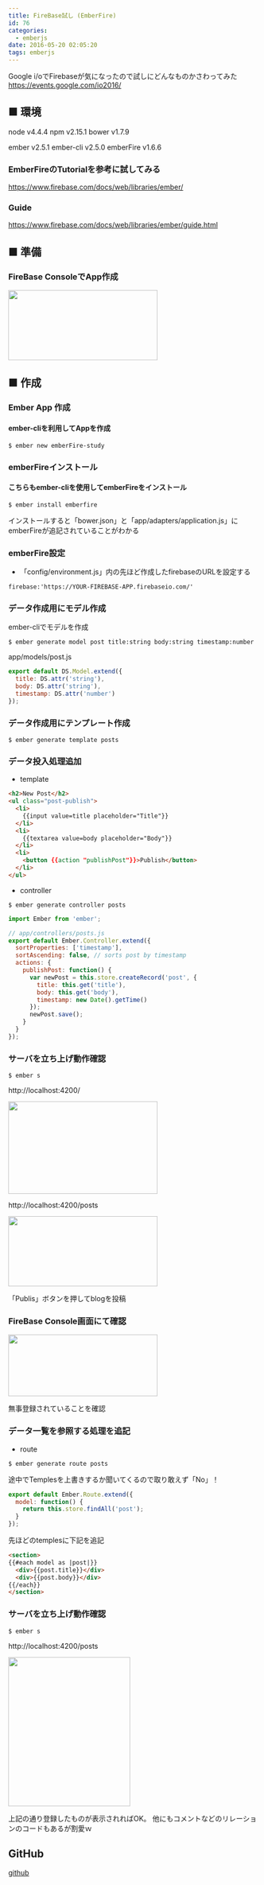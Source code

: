 ```yaml
---
title: FireBase試し (EmberFire)
id: 76
categories:
  - emberjs
date: 2016-05-20 02:05:20
tags: emberjs
---
```


Google i/oでFirebaseが気になったので試しにどんなものかさわってみた
https://events.google.com/io2016/

## ■ 環境

node v4.4.4
npm v2.15.1
bower v1.7.9

ember v2.5.1
ember-cli v2.5.0
emberFire v1.6.6

### EmberFireのTutorialを参考に試してみる

https://www.firebase.com/docs/web/libraries/ember/

### Guide

https://www.firebase.com/docs/web/libraries/ember/guide.html

## ■ 準備

### FireBase ConsoleでApp作成

<img src="/img/p1.png" width="300" height="141">

## ■ 作成

### Ember App 作成

#### ember-cliを利用してAppを作成
```
$ ember new emberFire-study
```

### emberFireインストール

#### こちらもember-cliを使用してemberFireをインストール

```
$ ember install emberfire
```

インストールすると「bower.json」と「app/adapters/application.js」に
emberFireが追記されていることがわかる

### emberFire設定

* 「config/environment.js」内の先ほど作成したfirebaseのURLを設定する

```
firebase:'https://YOUR-FIREBASE-APP.firebaseio.com/'
```

### データ作成用にモデル作成

ember-cliでモデルを作成
```
$ ember generate model post title:string body:string timestamp:number
```

app/models/post.js
```javascript
export default DS.Model.extend({
  title: DS.attr('string'),
  body: DS.attr('string'),
  timestamp: DS.attr('number')
});
```

### データ作成用にテンプレート作成

```
$ ember generate template posts
```

### データ投入処理追加

*   template

```html
<h2>New Post</h2>
<ul class="post-publish">
  <li>
    {{input value=title placeholder="Title"}}
  </li>
  <li>
    {{textarea value=body placeholder="Body"}}
  </li>
  <li>
    <button {{action "publishPost"}}>Publish</button>
  </li>
</ul>
```

* controller

```
$ ember generate controller posts
```
```javascript
import Ember from 'ember';

// app/controllers/posts.js
export default Ember.Controller.extend({
  sortProperties: ['timestamp'],
  sortAscending: false, // sorts post by timestamp
  actions: {
    publishPost: function() {
      var newPost = this.store.createRecord('post', {
        title: this.get('title'),
        body: this.get('body'),
        timestamp: new Date().getTime()
      });
      newPost.save();
    }
  }
});
```

### サーバを立ち上げ動作確認

```
$ ember s
```

http://localhost:4200/

<img src="/img/p2.png" width="300" height="186">

http://localhost:4200/posts

<img src="/img/p3.png" width="300" height="141">

「Publis」ボタンを押してblogを投稿

### FireBase Console画面にて確認

<img src="/img/p4.png" width="300" height="124">

無事登録されていることを確認

### データ一覧を参照する処理を追記

* route

```
$ ember generate route posts
```

途中でTemplesを上書きするか聞いてくるので取り敢えず「No」！
```javascript
export default Ember.Route.extend({
  model: function() {
    return this.store.findAll('post');
  }
});
```

先ほどのtemplesに下記を追記
```html
<section>
{{#each model as |post|}}
  <div>{{post.title}}</div>
  <div>{{post.body}}</div>
{{/each}}
</section>
```

### サーバを立ち上げ動作確認

```
$ ember s
```
http://localhost:4200/posts

<img src="/img/p1.png" width="245" height="300">

上記の通り登録したものが表示されればOK。
他にもコメントなどのリレーションのコードもあるが割愛ｗ

## GitHub

[github](https://github.com/tetuo41/emberFire-study)

